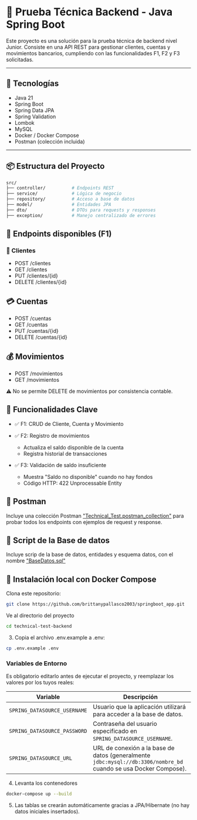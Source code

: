 # 🏦 Prueba Técnica Backend - Java Spring Boot

Este proyecto es una solución para la prueba técnica de backend nivel Junior. Consiste en una API REST para gestionar clientes, cuentas y movimientos bancarios, cumpliendo con las funcionalidades F1, F2 y F3 solicitadas.

---

## 🚀 Tecnologías

- Java 21
- Spring Boot
- Spring Data JPA
- Spring Validation
- Lombok
- MySQL
- Docker / Docker Compose
- Postman (colección incluida)

---

## 📦 Estructura del Proyecto

```bash
src/
├── controller/          # Endpoints REST
├── service/             # Lógica de negocio
├── repository/          # Acceso a base de datos
├── model/               # Entidades JPA
├── dto/                 # DTOs para requests y responses
├── exception/           # Manejo centralizado de errores
```
## 🧪 Endpoints disponibles (F1)
### 👤 Clientes
- POST /clientes
- GET /clientes
- PUT /clientes/{id}
- DELETE /clientes/{id}

## 💳 Cuentas
- POST /cuentas
- GET /cuentas
- PUT /cuentas/{id}
- DELETE /cuentas/{id}

## 💰 Movimientos
- POST /movimientos
- GET /movimientos

⚠️ No se permite DELETE de movimientos por consistencia contable.

## 🔁 Funcionalidades Clave
- ✅ F1: CRUD de Cliente, Cuenta y Movimiento
- ✅ F2: Registro de movimientos 
    - Actualiza el saldo disponible de la cuenta
    - Registra historial de transacciones

- ✅ F3: Validación de saldo insuficiente
    - Muestra "Saldo no disponible" cuando no hay fondos
    - Código HTTP: 422 Unprocessable Entity

## 📂 Postman
Incluye una colección Postman ["Technical_Test.postman_collection"](Technical_Test.postman_collection.json) para probar todos los endpoints con ejemplos de request y response.

## 📄 Script de la Base de datos
Incluye scrip de la base de datos, entidades y esquema datos, con el nombre ["BaseDatos.sql"](./src/main/resources/BaseDatos.sql)

## 🔧 Instalación local con Docker Compose

Clona este repositorio:

```bash
git clone https://github.com/brittanypallasco2003/springboot_app.git
```

Ve al directorio del proyecto

```bash
cd technical-test-backend
```

3. Copia el archivo .env.example a .env:

```bash
cp .env.example .env
```

### Variables de Entorno

Es obligatorio editarlo antes de ejecutar el proyecto, y reemplazar los valores por los tuyos reales:

| Variable                | Descripción                                                                                                      |
| ----------------------- | ---------------------------------------------------------------------------------------------------------------- |
| `SPRING_DATASOURCE_USERNAME`            | Usuario que la aplicación utilizará para acceder a la base de datos.                                             |
| `SPRING_DATASOURCE_PASSWORD`        | Contraseña del usuario especificado en `SPRING_DATASOURCE_USERNAME`.                                                             |
| `SPRING_DATASOURCE_URL` | URL de conexión a la base de datos (generalmente `jdbc:mysql://db:3306/nombre_bd` cuando se usa Docker Compose). |

4. Levanta los contenedores

```bash
docker-compose up --build
```

5. Las tablas se crearán automáticamente gracias a JPA/Hibernate (no hay datos iniciales insertados).